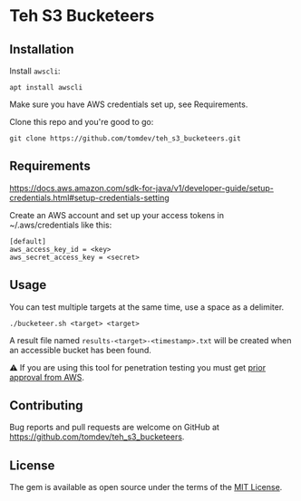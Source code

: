 # Teh S3 Bucketeers


## Installation

Install `awscli`:

```
apt install awscli
```

Make sure you have AWS credentials set up, see Requirements.

Clone this repo and you're good to go:

```
git clone https://github.com/tomdev/teh_s3_bucketeers.git
```

## Requirements

https://docs.aws.amazon.com/sdk-for-java/v1/developer-guide/setup-credentials.html#setup-credentials-setting

Create an AWS account and set up your access tokens in ~/.aws/credentials like this:

```name=~/.aws/credentials
[default]
aws_access_key_id = <key>
aws_secret_access_key = <secret>
```


## Usage

You can test multiple targets at the same time, use a space as a delimiter.

```
./bucketeer.sh <target> <target>
```

A result file named `results-<target>-<timestamp>.txt` will be created when an accessible bucket has been found.

:warning:  If you are using this tool for penetration testing you must get [prior approval from AWS](https://aws.amazon.com/security/penetration-testing/).

## Contributing

Bug reports and pull requests are welcome on GitHub at https://github.com/tomdev/teh_s3_bucketeers.


## License

The gem is available as open source under the terms of the [MIT License](http://opensource.org/licenses/MIT).

